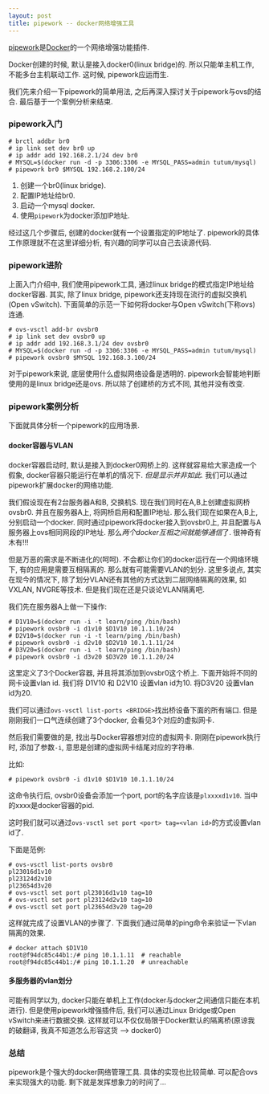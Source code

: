 ```yaml
---
layout: post
title: pipework -- docker网络增强工具
---
```


[pipework](https://github.com/jpetazzo/pipework)是[Docker](https://www.docker.io/)的一个网络增强功能插件.

Docker创建的时候, 默认是接入docker0(linux bridge)的. 所以只能单主机工作, 不能多台主机联动工作. 这时候, pipework应运而生.

我们先来介绍一下pipework的简单用法, 之后再深入探讨关于pipework与ovs的结合. 最后基于一个案例分析来结束.

### pipework入门

    # brctl addbr br0
    # ip link set dev br0 up
    # ip addr add 192.168.2.1/24 dev br0
    # MYSQL=$(docker run -d -p 3306:3306 -e MYSQL_PASS=admin tutum/mysql)
    # pipework br0 $MYSQL 192.168.2.100/24

1. 创建一个br0(linux bridge).
1. 配置IP地址给br0.
1. 启动一个mysql docker.
1. 使用```pipework```为docker添加IP地址.

经过这几个步骤后, 创建的docker就有一个设置指定的IP地址了.
pipework的具体工作原理就不在这里详细分析, 有兴趣的同学可以自己去读源代码.

### pipework进阶

上面入门介绍中, 我们使用pipework工具, 通过linux bridge的模式指定IP地址给docker容器.
其实, 除了linux bridge, pipework还支持现在流行的虚拟交换机(Open vSwitch).
下面简单的示范一下如何将docker与Open vSwitch(下称ovs)连通.

    # ovs-vsctl add-br ovsbr0
    # ip link set dev ovsbr0 up
    # ip addr add 192.168.3.1/24 dev ovsbr0
    # MYSQL=$(docker run -d -p 3306:3306 -e MYSQL_PASS=admin tutum/mysql)
    # pipework ovsbr0 $MYSQL 192.168.3.100/24

对于pipework来说, 底层使用什么虚拟网络设备是透明的.
pipework会智能地判断使用的是linux bridge还是ovs.
所以除了创建桥的方式不同, 其他并没有改变.

### pipework案例分析

下面就具体分析一个pipework的应用场景.

#### docker容器与VLAN

docker容器启动时, 默认是接入到docker0网桥上的. 这样就容易给大家造成一个假象, docker容器只能运行在单机的情况下.
*但是显示并非如此.*
我们可以通过pipework扩展docker的网络功能.

我们假设现在有2台服务器A和B, 交换机S.
现在我们同时在A,B上创建虚拟网桥ovsbr0. 并且在服务器A上, 将网桥启用和配置IP地址.
那么我们现在如果在A,B上,分别启动一个docker.
同时通过pipework将docker接入到ovsbr0上, 并且配置与A服务器上ovs相同网段的IP地址.
那么*两个docker互相之间就能够通信*了.
很神奇有木有!!!

但是万恶的需求是不断进化的(呵呵). 不会都让你们的docker运行在一个网络环境下, 有的应用是需要互相隔离的.
那么就有可能需要VLAN的划分. 这里多说点, 其实在现今的情况下, 除了划分VLAN还有其他的方式达到二层网络隔离的效果, 如VXLAN, NVGRE等技术.
但是我们现在还是只谈论VLAN隔离吧.

我们先在服务器A上做一下操作:

    # D1V10=$(docker run -i -t learn/ping /bin/bash)
    # pipework ovsbr0 -i d1v10 $D1V10 10.1.1.10/24
    # D2V10=$(docker run -i -t learn/ping /bin/bash)
    # pipework ovsbr0 -i d2v10 $D2V10 10.1.1.11/24
    # D3V20=$(docker run -i -t learn/ping /bin/bash)
    # pipework ovsbr0 -i d3v20 $D3V20 10.1.1.20/24

这里定义了3个Docker容器, 并且将其添加到ovsbr0这个桥上.
下面开始将不同的网卡设置vlan id.
我们将 D1V10 和 D2V10 设置vlan id为10. 将D3V20 设置vlan id为20.

我们可以通过```ovs-vsctl list-ports <BRIDGE>```找出桥设备下面的所有端口.
但是刚刚我们一口气连续创建了3个docker, 会看见3个对应的虚拟网卡.

然后我们需要做的是, 找出与Docker容器想对应的虚拟网卡.
刚刚在pipework执行时, 添加了参数```-i```, 意思是创建的虚拟网卡结尾对应的字符串.

比如:

    # pipework ovsbr0 -i d1v10 $D1V10 10.1.1.10/24

这命令执行后, ovsbr0设备会添加一个port, port的名字应该是```plxxxxd1v10```.
当中的xxxx是docker容器的pid.

这时我们就可以通过```ovs-vsctl set port <port> tag=<vlan id>```的方式设置vlan id了.

下面是范例:

    # ovs-vsctl list-ports ovsbr0
    pl23016d1v10
    pl23124d2v10
    pl23654d3v20
    # ovs-vsctl set port pl23016d1v10 tag=10
    # ovs-vsctl set port pl23124d2v10 tag=10
    # ovs-vsctl set port pl23654d3v20 tag=20

这样就完成了设置VLAN的步骤了.
下面我们通过简单的ping命令来验证一下vlan隔离的效果.

    # docker attach $D1V10
    root@f94dc85c44b1:/# ping 10.1.1.11  # reachable
    root@f94dc85c44b1:/# ping 10.1.1.20  # unreachable

#### 多服务器的vlan划分

可能有同学以为, docker只能在单机上工作(docker与docker之间通信只能在本机进行).
但是使用pipework增强插件后, 我们可以通过Linux Bridge或Open vSwitch来进行数据交换.
这样就可以不仅仅局限于Docker默认的隔离桥(原谅我的破翻译, 我真不知道怎么形容这货 --> docker0)

### 总结

pipework是个强大的docker网络管理工具. 具体的实现也比较简单. 可以配合ovs来实现强大的功能.
剩下就是发挥想象力的时间了...
